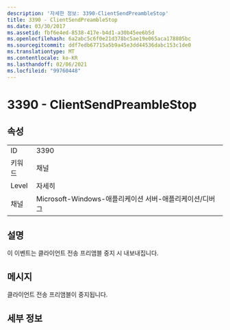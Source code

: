 ```yaml
---
description: '자세한 정보: 3390-ClientSendPreambleStop'
title: 3390 - ClientSendPreambleStop
ms.date: 03/30/2017
ms.assetid: fbf6e4ed-8538-417e-b4d1-a30b45ee6b5d
ms.openlocfilehash: 6a2abc5c6f0e21d378bc5ae19e065aca178805bc
ms.sourcegitcommit: ddf7edb67715a5b9a45e3dd44536dabc153c1de0
ms.translationtype: MT
ms.contentlocale: ko-KR
ms.lasthandoff: 02/06/2021
ms.locfileid: "99760448"
---
```

# <a name="3390---clientsendpreamblestop"></a>3390 - ClientSendPreambleStop

## <a name="properties"></a>속성  
  
|||  
|-|-|  
|ID|3390|  
|키워드|채널|  
|Level|자세히|  
|채널|Microsoft-Windows-애플리케이션 서버-애플리케이션/디버그|  
  
## <a name="description"></a>설명  

 이 이벤트는 클라이언트 전송 프리앰블 중지 시 내보내집니다.  
  
## <a name="message"></a>메시지  

 클라이언트 전송 프리앰블이 중지됩니다.  
  
## <a name="details"></a>세부 정보
